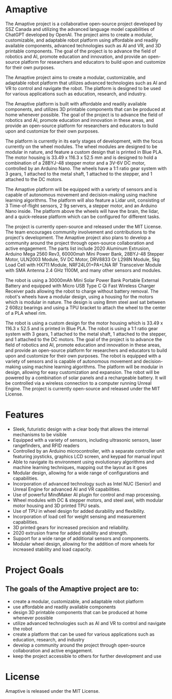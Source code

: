 # Amaptive
The Amaptive project is a collaborative open-source project developed by SSZ Canada and utilizing the advanced language model capabilities of ChatGPT developed by OpenAI. The project aims to create a modular, customizable, and adaptable robot platform using affordable and readily available components, advanced technologies such as AI and VR, and 3D printable components. The goal of the project is to advance the field of robotics and AI, promote education and innovation, and provide an open-source platform for researchers and educators to build upon and customize for their own purposes.

The Amaptive project aims to create a modular, customizable, and adaptable robot platform that utilizes advanced technologies such as AI and VR to control and navigate the robot. The platform is designed to be used for various applications such as education, research, and industry.

The Amaptive platform is built with affordable and readily available components, and utilizes 3D printable components that can be produced at home whenever possible. The goal of the project is to advance the field of robotics and AI, promote education and innovation in these areas, and provide an open-source platform for researchers and educators to build upon and customize for their own purposes.

The platform is currently in its early stages of development, with the focus currently on the wheel modules. The wheel modules are designed to be modular in nature, and feature a custom design that is printed in Blue PLA. The motor housing is 33.49 x 116.3 x 52.5 mm and is designed to hold a combination of a 28BYJ-48 stepper motor and a 3V-6V DC motor, controlled by an Arduino Nano. The wheels have a 1:1 ratio gear system with 3 gears, 1 attached to the metal shaft, 1 attached to the stepper, and 1 attached to the DC motors.

The Amaptive platform will be equipped with a variety of sensors and is capable of autonomous movement and decision-making using machine learning algorithms. The platform will also feature a Lidar unit, consisting of 3 Time-of-flight sensors, 2 9g servers, a stepper motor, and an Arduino Nano inside. The platform above the wheels will have the brain, the lidar, and a quick-release platform which can be configured for different tasks.

The project is currently open-source and released under the MIT License. The team encourages community involvement and contributions to the project's development. The Amaptive project also plans to develop a community around the project through open-source collaboration and active engagement. The parts list include 2020 Aluminum Extrusion, Arduino Mega 2560 Rev3, 60000mah Mini Power Bank, 28BYJ-48 Stepper Motor, ULN2003 Module, 5V DC Motor, DRV8833 Or L298N Module, 5kg Load Cell with HX711 Module, NRF24L01+PA+LNA RF Transceiver Module with SMA Antenna 2.4 GHz 1100M, and many other sensors and modules.

The robot is using a 30000mAh Mini Solar Power Bank Portable External Battery and equipped with Micro USB Type C Qi Fast Wireless Charger Receiver pads allowing the robot to charge without battery removal. The robot's wheels have a modular design, using a housing for the motors which is modular in nature. The design is using 8mm steel axel sat between 2 608zz bearings and using a TPU bracket to attach the wheel to the center of a PLA wheel rim.

The robot is using a custom design for the motor housing which is 33.49 x 116.3 x 52.5 and is printed in Blue PLA. The robot is using a 1:1 ratio gear system with 3 gears, 1 attached to the metal shaft, 1 attached to the stepper, and 1 attached to the DC motors. The goal of the project is to advance the field of robotics and AI, promote education and innovation in these areas, and provide an open-source platform for researchers and educators to build upon and customize for their own purposes. The robot is equipped with a variety of sensors and is capable of autonomous movement and decision-making using machine learning algorithms. The platform will be modular in design, allowing for easy customization and expansion. The robot will be powered by a combination of solar panels and a rechargeable battery. It will be controlled via a wireless connection to a computer running Unreal Engine. The project is currently open-source and released under the MIT License.


# Features

- Sleek, futuristic design with a clear body that allows the internal mechanisms to be visible
- Equipped with a variety of sensors, including ultrasonic sensors, laser rangefinders, and RFID readers
- Controlled by an Arduino microcontroller, with a separate controller unit featuring joysticks, graphics LCD screen, and keypad for manual input
- Able to navigate its environment using evolutionary algorithms and machine learning techniques, mapping out the layout as it goes
- Modular design, allowing for a wide range of configurations and capabilities.
- Incorporation of advanced technology such as Intel NUC (Senior) and Unreal Engine for advanced AI and VR capabilities.
- Use of powerful MindMaker AI plugin for control and map processing.
- Wheel modules with DC & stepper motors, and steel axel, with modular motor housing and 3D printed TPU seals.
- Use of TPU in wheel design for added durability and flexibility.
- Incorporation of load cell for weight sensing and measurement capabilities.
- 3D printed gears for increased precision and reliability.
- 2020 extrusion frame for added stability and strength.
- Support for a wide range of additional sensors and components.
- Modular wheel design, allowing for the addition of more wheels for increased stability and load capacity.

# Project Goals
## The goals of the Amaptive project are to:

- create a modular, customizable, and adaptable robot platform
- use affordable and readily available components
- design 3D printable components that can be produced at home whenever possible
- utilize advanced technologies such as AI and VR to control and navigate the robot
- create a platform that can be used for various applications such as education, research, and industry
- develop a community around the project through open-source collaboration and active engagement.
- keep the project accessible to others for further development and use

# License
Amaptive is released under the MIT License.